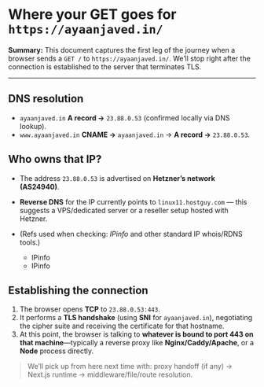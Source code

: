 # Where your GET goes for `https://ayaanjaved.in/`

**Summary:** This document captures the first leg of the journey when a browser sends a `GET /` to `https://ayaanjaved.in/`. We’ll stop right after the connection is established to the server that terminates TLS.

---

## DNS resolution

* `ayaanjaved.in` **A record →** `23.88.0.53` (confirmed locally via DNS lookup).
* `www.ayaanjaved.in` **CNAME →** `ayaanjaved.in` → **A record →** `23.88.0.53`.

## Who owns that IP?

* The address `23.88.0.53` is advertised on **Hetzner’s network (AS24940)**.
* **Reverse DNS** for the IP currently points to `linux11.hostguy.com` — this suggests a VPS/dedicated server or a reseller setup hosted with Hetzner.
* (Refs used when checking: *IPinfo* and other standard IP whois/RDNS tools.)

  * IPinfo
  * IPinfo

## Establishing the connection

1. The browser opens **TCP** to `23.88.0.53:443`.
2. It performs a **TLS handshake** (using **SNI** for `ayaanjaved.in`), negotiating the cipher suite and receiving the certificate for that hostname.
3. At this point, the browser is talking to **whatever is bound to port 443 on that machine**—typically a reverse proxy like **Nginx/Caddy/Apache**, or a **Node** process directly.

> We’ll pick up from here next time with: proxy handoff (if any) → Next.js runtime → middleware/file/route resolution.